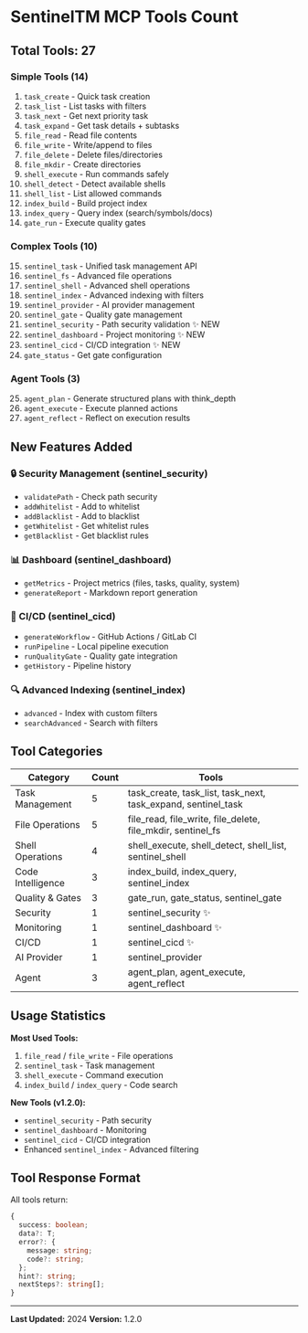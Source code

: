 # SentinelTM MCP Tools Count

## Total Tools: 27

### Simple Tools (14)

1. `task_create` - Quick task creation
2. `task_list` - List tasks with filters
3. `task_next` - Get next priority task
4. `task_expand` - Get task details + subtasks
5. `file_read` - Read file contents
6. `file_write` - Write/append to files
7. `file_delete` - Delete files/directories
8. `file_mkdir` - Create directories
9. `shell_execute` - Run commands safely
10. `shell_detect` - Detect available shells
11. `shell_list` - List allowed commands
12. `index_build` - Build project index
13. `index_query` - Query index (search/symbols/docs)
14. `gate_run` - Execute quality gates

### Complex Tools (10)

15. `sentinel_task` - Unified task management API
16. `sentinel_fs` - Advanced file operations
17. `sentinel_shell` - Advanced shell operations
18. `sentinel_index` - Advanced indexing with filters
19. `sentinel_provider` - AI provider management
20. `sentinel_gate` - Quality gate management
21. `sentinel_security` - Path security validation ✨ NEW
22. `sentinel_dashboard` - Project monitoring ✨ NEW
23. `sentinel_cicd` - CI/CD integration ✨ NEW
24. `gate_status` - Get gate configuration

### Agent Tools (3)

25. `agent_plan` - Generate structured plans with think_depth
26. `agent_execute` - Execute planned actions
27. `agent_reflect` - Reflect on execution results

## New Features Added

### 🔒 Security Management (sentinel_security)

- `validatePath` - Check path security
- `addWhitelist` - Add to whitelist
- `addBlacklist` - Add to blacklist
- `getWhitelist` - Get whitelist rules
- `getBlacklist` - Get blacklist rules

### 📊 Dashboard (sentinel_dashboard)

- `getMetrics` - Project metrics (files, tasks, quality, system)
- `generateReport` - Markdown report generation

### 🔄 CI/CD (sentinel_cicd)

- `generateWorkflow` - GitHub Actions / GitLab CI
- `runPipeline` - Local pipeline execution
- `runQualityGate` - Quality gate integration
- `getHistory` - Pipeline history

### 🔍 Advanced Indexing (sentinel_index)

- `advanced` - Index with custom filters
- `searchAdvanced` - Search with filters

## Tool Categories

| Category          | Count | Tools                                                         |
| ----------------- | ----- | ------------------------------------------------------------- |
| Task Management   | 5     | task_create, task_list, task_next, task_expand, sentinel_task |
| File Operations   | 5     | file_read, file_write, file_delete, file_mkdir, sentinel_fs   |
| Shell Operations  | 4     | shell_execute, shell_detect, shell_list, sentinel_shell       |
| Code Intelligence | 3     | index_build, index_query, sentinel_index                      |
| Quality & Gates   | 3     | gate_run, gate_status, sentinel_gate                          |
| Security          | 1     | sentinel_security ✨                                          |
| Monitoring        | 1     | sentinel_dashboard ✨                                         |
| CI/CD             | 1     | sentinel_cicd ✨                                              |
| AI Provider       | 1     | sentinel_provider                                             |
| Agent             | 3     | agent_plan, agent_execute, agent_reflect                      |

## Usage Statistics

**Most Used Tools:**

1. `file_read` / `file_write` - File operations
2. `sentinel_task` - Task management
3. `shell_execute` - Command execution
4. `index_build` / `index_query` - Code search

**New Tools (v1.2.0):**

- `sentinel_security` - Path security
- `sentinel_dashboard` - Monitoring
- `sentinel_cicd` - CI/CD integration
- Enhanced `sentinel_index` - Advanced filtering

## Tool Response Format

All tools return:

```typescript
{
  success: boolean;
  data?: T;
  error?: {
    message: string;
    code?: string;
  };
  hint?: string;
  nextSteps?: string[];
}
```

---

**Last Updated:** 2024
**Version:** 1.2.0

